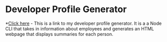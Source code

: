 # Developer Profile Generator

*[Click here](https://cml2377.github.io/dev-profile-generator/) - This is a link to my developer profile generator. It is a a Node CLI that takes in information about employees and generates an HTML webpage that displays summaries for each person. 

